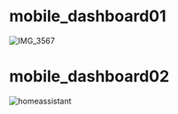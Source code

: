 # mobile_dashboard01
![IMG_3567](https://github.com/user-attachments/assets/96932986-bfb5-441d-a075-90116eed84a2)



# mobile_dashboard02
![homeassistant](https://github.com/user-attachments/assets/6d0c9113-1ff7-42ce-8314-a65f8723d95b)
